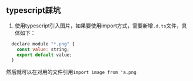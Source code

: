 ## typescript踩坑

1. 使用typescript引入图片，如果要使用import方式，需要新增`.d.ts`文件，具体如下：
```javascript
  declare module "*.png" {
    const value: string;
    export default value;
  }
```
然后就可以在对用的文件引用`import image from 'a.png`